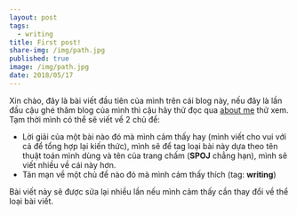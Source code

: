 ```yaml
---
layout: post
tags:
  - writing
title: First post!
share-img: /img/path.jpg
published: true
image: /img/path.jpg
date: 2018/05/17
---
```

  Xin chào, đây là bài viết đầu tiên của mình trên cái blog này, nếu đây là lần đầu cậu ghé thăm blog của mình thì cậu hãy thử đọc qua [about me](/aboutme) thử xem.  
  Tạm thời mình có thể sẽ viết về 2 chủ đề: 
* Lời giải của một bài nào đó mà mình cảm thấy hay (mình viết cho vui với cả để tổng hợp lại kiến thức), mình sẽ để tag loại bài này dựa theo tên thuật toán mình dùng và tên của trang chấm (**SPOJ** chẳng hạn), mình sẽ viết nhiều về cái này hơn.
* Tản mạn về một chủ đề nào đó mà mình cảm thấy thích (tag: **writing**)

Bài viết này sẽ được sửa lại nhiều lần nếu mình cảm thấy cần thay đổi về thể loại bài viết.
